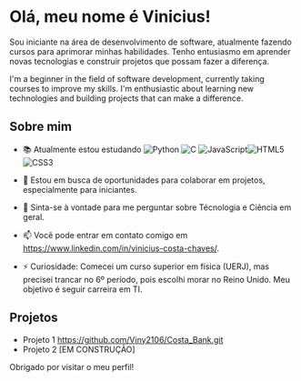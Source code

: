 # Olá, meu nome é Vinicius!



Sou iniciante na área de desenvolvimento de software, atualmente fazendo cursos para aprimorar minhas habilidades. Tenho entusiasmo em aprender novas tecnologias e construir projetos que possam fazer a diferença.

I'm a beginner in the field of software development, currently taking courses to improve my skills. I'm enthusiastic about learning new technologies and building projects that can make a difference.

## Sobre mim

- 📚 Atualmente estou estudando ![Python](https://img.shields.io/badge/python-3670A0?style=for-the-badge&logo=python&logoColor=ffdd54)                                               ![C](https://img.shields.io/badge/C-00599C?style=for-the-badge&logo=c&logoColor=white)                                         ![JavaScript](https://img.shields.io/badge/JavaScript-F7DF1E?style=for-the-badge&logo=javascript&logoColor=black)![HTML5](https://img.shields.io/badge/HTML5-E34F26?style=for-the-badge&logo=html5&logoColor=white)![CSS3](https://img.shields.io/badge/CSS3-1572B6?style=for-the-badge&logo=css3&logoColor=white)

- 🤝 Estou em busca de oportunidades para colaborar em projetos, especialmente para iniciantes.
- 💬 Sinta-se à vontade para me perguntar sobre Técnologia e Ciência em geral.
- 📫 Você pode entrar em contato comigo em https://www.linkedin.com/in/vinicius-costa-chaves/.
- ⚡ Curiosidade: Comecei um curso superior em física (UERJ), mas precisei trancar no 6º período, pois escolhi morar no Reino Unido. Meu objetivo é seguir carreira em TI.  

## Projetos

- Projeto 1 https://github.com/Viny2106/Costa_Bank.git 
- Projeto 2  [EM CONSTRUÇÃO]

Obrigado por visitar o meu perfil!
